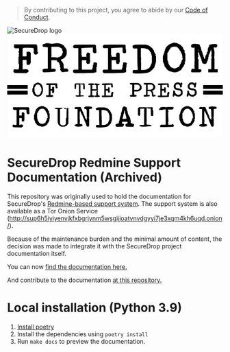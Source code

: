 > By contributing to this project, you agree to abide by our [Code of Conduct](https://github.com/freedomofpress/.github/blob/main/CODE_OF_CONDUCT.md).

![SecureDrop logo](images/sdlogo.png)![Freedom of the Press Foundation's logo](images/fpflogo.png)

# SecureDrop Redmine Support Documentation (Archived)

This repository was originally used to hold the documentation for SecureDrop's [Redmine-based support system](https://support.freedom.press). The support system is also available as a Tor Onion Service (http://sup6h5iyiyenvjkfxbgrjynm5wsgijjoatvnvdgyyi7je3xqm4kh6uqd.onion/).

Because of the maintenance burden and the minimal amount of content, the
decision was made to integrate it with the SecureDrop project documentation
itself.

You can now [find the documentation here.](https://docs.securedrop.org/en/stable/getting_support.html)

And contribute to the documentation [at this repository.](https://github.com/freedomofpress/securedrop-docs) 

# Local installation (Python 3.9)

1. [Install poetry](https://python-poetry.org/docs/#installation)
2. Install the dependencies using `poetry install`
3. Run `make docs` to preview the documentation.
